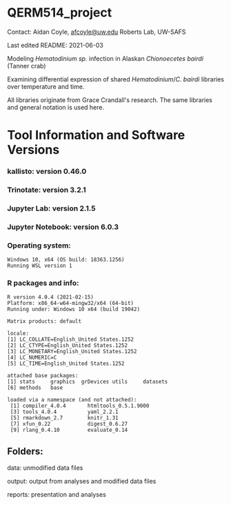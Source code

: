 # QERM514_project

Contact: Aidan Coyle, afcoyle@uw.edu
Roberts Lab, UW-SAFS

Last edited README: 2021-06-03

Modeling _Hematodinium sp._ infection in Alaskan _Chionoecetes bairdi_ (Tanner crab)



Examining differential expression of shared _Hematodinium_/_C. bairdi_ libraries over temperature and time.

All libraries originate from Grace Crandall's research. The same libraries and general notation is used here. 

# Tool Information and Software Versions

### kallisto: version 0.46.0

### Trinotate: version 3.2.1

### Jupyter Lab: version 2.1.5

### Jupyter Notebook: version 6.0.3

### Operating system:
```
Windows 10, x64 (OS build: 18363.1256)
Running WSL version 1
```


### R packages and info:
```
R version 4.0.4 (2021-02-15)
Platform: x86_64-w64-mingw32/x64 (64-bit)
Running under: Windows 10 x64 (build 19042)

Matrix products: default

locale:
[1] LC_COLLATE=English_United States.1252 
[2] LC_CTYPE=English_United States.1252   
[3] LC_MONETARY=English_United States.1252
[4] LC_NUMERIC=C                          
[5] LC_TIME=English_United States.1252    

attached base packages:
[1] stats     graphics  grDevices utils     datasets 
[6] methods   base     

loaded via a namespace (and not attached):
 [1] compiler_4.0.4       htmltools_0.5.1.9000
 [3] tools_4.0.4          yaml_2.2.1          
 [5] rmarkdown_2.7        knitr_1.31          
 [7] xfun_0.22            digest_0.6.27       
 [9] rlang_0.4.10         evaluate_0.14 

```
## Folders:

data: unmodified data files

output: output from analyses and modified data files

reports: presentation and analyses
